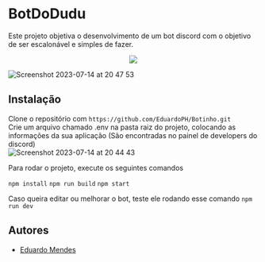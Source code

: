 # BotDoDudu

Este projeto objetiva o desenvolvimento de um bot discord com o objetivo de ser escalonável e simples de fazer.

<p align="center">
  <a href="#"><img src="https://img.shields.io/badge/TypeScript-%23007ACC.svg?style=for-the-badge&logo=typescript&logoColor=white"></a>
</p>

![Screenshot 2023-07-14 at 20 47 53](https://github.com/EduardoPH/Botinho/assets/88357842/29ff91bd-c9e7-47bd-8d23-1474d8adcdb4)

## Instalação

Clone o repositório com ```https://github.com/EduardoPH/Botinho.git``` <br/>
Crie um arquivo chamado .env na pasta raiz do projeto, colocando as informações da sua aplicação (São encontradas no painel de developers do discord) <br/>
![Screenshot 2023-07-14 at 20 44 43](https://github.com/EduardoPH/Botinho/assets/88357842/417dbc25-f2e3-4f68-b54a-dd28b141e49b)


Para rodar o projeto, execute os seguintes comandos 

```npm install```
```npm run build```
```npm start```

Caso queira editar ou melhorar o bot, teste ele rodando esse comando
```npm run dev```

## Autores

- [Eduardo Mendes](https://www.github.com/EduardoPH)
